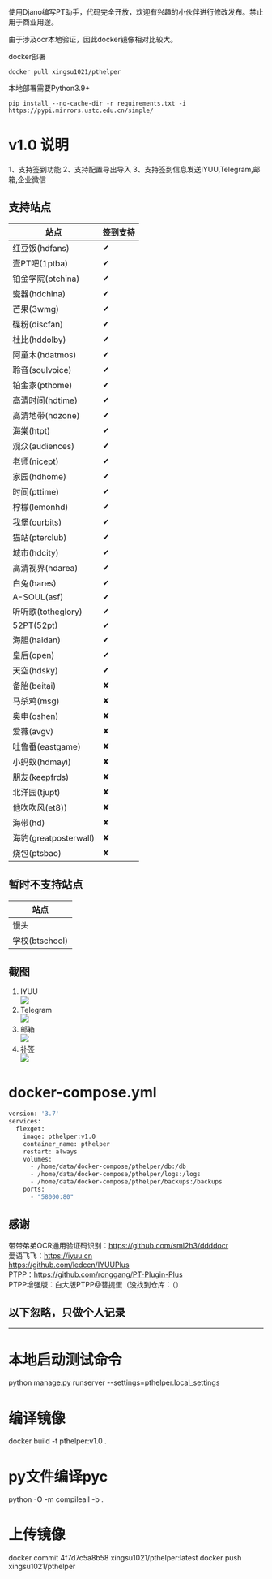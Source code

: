 
使用Djano编写PT助手，代码完全开放，欢迎有兴趣的小伙伴进行修改发布。禁止用于商业用途。

由于涉及ocr本地验证，因此docker镜像相对比较大。

docker部署

```shell
docker pull xingsu1021/pthelper
```

本地部署需要Python3.9+

```shell
pip install --no-cache-dir -r requirements.txt -i https://pypi.mirrors.ustc.edu.cn/simple/
```

# v1.0 说明

1、支持签到功能
2、支持配置导出导入
3、支持签到信息发送IYUU,Telegram,邮箱,企业微信

## 支持站点

站点 | 签到支持|
--- |--- |
红豆饭(hdfans) |  ✔
壹PT吧(1ptba) | ✔
铂金学院(ptchina) | ✔
瓷器(hdchina) | ✔
芒果(3wmg) | ✔
碟粉(discfan) | ✔
杜比(hddolby) | ✔
阿童木(hdatmos) | ✔
聆音(soulvoice) | ✔
铂金家(pthome) | ✔
高清时间(hdtime) | ✔
高清地带(hdzone) | ✔
海棠(htpt) | ✔
观众(audiences) | ✔
老师(nicept) | ✔
家园(hdhome) | ✔
时间(pttime) | ✔
柠檬(lemonhd) | ✔
我堡(ourbits) | ✔
猫站(pterclub) | ✔
城市(hdcity) | ✔
高清视界(hdarea) | ✔
白兔(hares) | ✔
A-SOUL(asf) | ✔
听听歌(totheglory) | ✔
52PT(52pt) | ✔
海胆(haidan) | ✔
皇后(open) | ✔
天空(hdsky) | ✔
备胎(beitai) | ✘
马杀鸡(msg) | ✘
奥申(oshen) | ✘
爱薇(avgv) | ✘
吐鲁番(eastgame) | ✘
小蚂蚁(hdmayi) | ✘
朋友(keepfrds) | ✘
北洋园(tjupt) | ✘
他吹吹风(et8)) | ✘
海带(hd) | ✘
海豹(greatposterwall) | ✘
烧包(ptsbao) | ✘

## 暂时不支持站点

站点 |
--- |
馒头 |
学校(btschool) |

## 截图

1. IYUU  
![](https://raw.githubusercontent.com/xingsu1021/pthelper/master/static/screenshot/iyuu.png)
2. Telegram  
![](https://raw.githubusercontent.com/xingsu1021/pthelper/master/static/screenshot/tg.png)
3. 邮箱  
![](https://raw.githubusercontent.com/xingsu1021/pthelper/master/static/screenshot/mail.png)
4. 补签  
![](https://raw.githubusercontent.com/xingsu1021/pthelper/master/static/screenshot/buqian.png)

# docker-compose.yml

```dockerfile
version: '3.7'
services:
  flexget:
    image: pthelper:v1.0
    container_name: pthelper
    restart: always
    volumes:
      - /home/data/docker-compose/pthelper/db:/db
      - /home/data/docker-compose/pthelper/logs:/logs
      - /home/data/docker-compose/pthelper/backups:/backups
    ports:
      - "58000:80"
```

## 感谢

带带弟弟OCR通用验证码识别：<https://github.com/sml2h3/ddddocr>  
爱语飞飞：<https://iyuu.cn>  
         <https://github.com/ledccn/IYUUPlus>  
PTPP：<https://github.com/ronggang/PT-Plugin-Plus>  
PTPP增强版：白大版PTPP@菩提蛋（没找到仓库：（）  

## 以下忽略，只做个人记录

-------------------------------------------------------------

# 本地启动测试命令

python manage.py runserver --settings=pthelper.local_settings

# 编译镜像

docker build  -t pthelper:v1.0 .

# py文件编译pyc

python -O -m compileall -b .

# 上传镜像

docker commit 4f7d7c5a8b58 xingsu1021/pthelper:latest
docker push xingsu1021/pthelper
